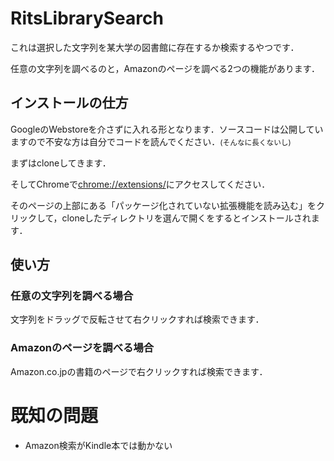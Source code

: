 
# RitsLibrarySearch
これは選択した文字列を某大学の図書館に存在するか検索するやつです．

任意の文字列を調べるのと，Amazonのページを調べる2つの機能があります．


## インストールの仕方
GoogleのWebstoreを介さずに入れる形となります．ソースコードは公開していますので不安な方は自分でコードを読んでください．<small>(そんなに長くないし)</small>

まずはcloneしてきます．

そしてChromeで[chrome://extensions/](chrome://extensions/)にアクセスしてください．

そのページの上部にある「パッケージ化されていない拡張機能を読み込む」をクリックして，cloneしたディレクトリを選んで開くをするとインストールされます．


## 使い方
### 任意の文字列を調べる場合
文字列をドラッグで反転させて右クリックすれば検索できます．
### Amazonのページを調べる場合
Amazon.co.jpの書籍のページで右クリックすれば検索できます．

# 既知の問題
- Amazon検索がKindle本では動かない
